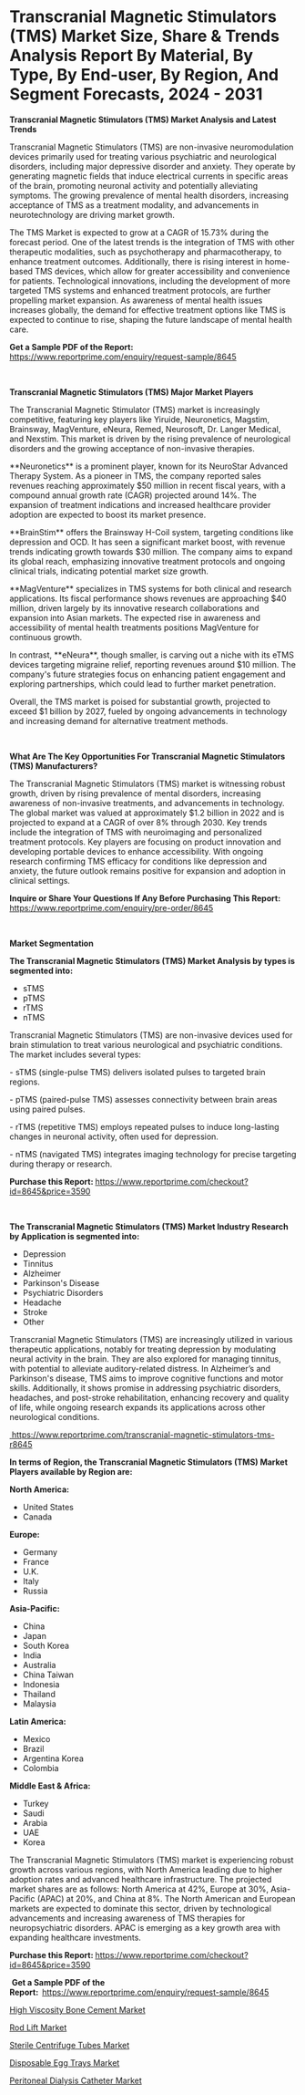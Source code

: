 <p><h1>Transcranial Magnetic Stimulators (TMS) Market Size, Share & Trends Analysis Report By Material, By Type, By End-user, By Region, And Segment Forecasts, 2024 - 2031</h1></p><p><strong>Transcranial Magnetic Stimulators (TMS) Market Analysis and Latest Trends</strong></p>
<p><p>Transcranial Magnetic Stimulators (TMS) are non-invasive neuromodulation devices primarily used for treating various psychiatric and neurological disorders, including major depressive disorder and anxiety. They operate by generating magnetic fields that induce electrical currents in specific areas of the brain, promoting neuronal activity and potentially alleviating symptoms. The growing prevalence of mental health disorders, increasing acceptance of TMS as a treatment modality, and advancements in neurotechnology are driving market growth.</p><p>The TMS Market is expected to grow at a CAGR of 15.73% during the forecast period. One of the latest trends is the integration of TMS with other therapeutic modalities, such as psychotherapy and pharmacotherapy, to enhance treatment outcomes. Additionally, there is rising interest in home-based TMS devices, which allow for greater accessibility and convenience for patients. Technological innovations, including the development of more targeted TMS systems and enhanced treatment protocols, are further propelling market expansion. As awareness of mental health issues increases globally, the demand for effective treatment options like TMS is expected to continue to rise, shaping the future landscape of mental health care.</p></p>
<p><strong>Get a Sample PDF of the Report:&nbsp;</strong> <a href="https://www.reportprime.com/enquiry/request-sample/8645?utm_campaign=1136&utm_medium=2&utm_source=Github&utm_content=ia&utm_term=18102024&utm_id=transcranial-magnetic-stimulators-tms">https://www.reportprime.com/enquiry/request-sample/8645</a></p>
<p>&nbsp;</p>
<p><strong>Transcranial Magnetic Stimulators (TMS) Major Market Players</strong></p>
<p><p>The Transcranial Magnetic Stimulator (TMS) market is increasingly competitive, featuring key players like Yiruide, Neuronetics, Magstim, Brainsway, MagVenture, eNeura, Remed, Neurosoft, Dr. Langer Medical, and Nexstim. This market is driven by the rising prevalence of neurological disorders and the growing acceptance of non-invasive therapies.</p><p>**Neuronetics** is a prominent player, known for its NeuroStar Advanced Therapy System. As a pioneer in TMS, the company reported sales revenues reaching approximately $50 million in recent fiscal years, with a compound annual growth rate (CAGR) projected around 14%. The expansion of treatment indications and increased healthcare provider adoption are expected to boost its market presence.</p><p>**BrainStim** offers the Brainsway H-Coil system, targeting conditions like depression and OCD. It has seen a significant market boost, with revenue trends indicating growth towards $30 million. The company aims to expand its global reach, emphasizing innovative treatment protocols and ongoing clinical trials, indicating potential market size growth.</p><p>**MagVenture** specializes in TMS systems for both clinical and research applications. Its fiscal performance shows revenues are approaching $40 million, driven largely by its innovative research collaborations and expansion into Asian markets. The expected rise in awareness and accessibility of mental health treatments positions MagVenture for continuous growth.</p><p>In contrast, **eNeura**, though smaller, is carving out a niche with its eTMS devices targeting migraine relief, reporting revenues around $10 million. The company's future strategies focus on enhancing patient engagement and exploring partnerships, which could lead to further market penetration.</p><p>Overall, the TMS market is poised for substantial growth, projected to exceed $1 billion by 2027, fueled by ongoing advancements in technology and increasing demand for alternative treatment methods.</p></p>
<p>&nbsp;</p>
<p><strong>What Are The Key Opportunities For Transcranial Magnetic Stimulators (TMS) Manufacturers?</strong></p>
<p><p>The Transcranial Magnetic Stimulators (TMS) market is witnessing robust growth, driven by rising prevalence of mental disorders, increasing awareness of non-invasive treatments, and advancements in technology. The global market was valued at approximately $1.2 billion in 2022 and is projected to expand at a CAGR of over 8% through 2030. Key trends include the integration of TMS with neuroimaging and personalized treatment protocols. Key players are focusing on product innovation and developing portable devices to enhance accessibility. With ongoing research confirming TMS efficacy for conditions like depression and anxiety, the future outlook remains positive for expansion and adoption in clinical settings.</p></p>
<p><strong>Inquire or Share Your Questions If Any Before Purchasing This Report:</strong> <a href="https://www.reportprime.com/enquiry/pre-order/8645?utm_campaign=1136&utm_medium=2&utm_source=Github&utm_content=ia&utm_term=18102024&utm_id=transcranial-magnetic-stimulators-tms">https://www.reportprime.com/enquiry/pre-order/8645</a></p>
<p>&nbsp;</p>
<p><strong>Market Segmentation</strong></p>
<p><strong>The Transcranial Magnetic Stimulators (TMS) Market Analysis by types is segmented into:</strong></p>
<p><ul><li>sTMS</li><li>pTMS</li><li>rTMS</li><li>nTMS</li></ul></p>
<p><p>Transcranial Magnetic Stimulators (TMS) are non-invasive devices used for brain stimulation to treat various neurological and psychiatric conditions. The market includes several types: </p><p>- sTMS (single-pulse TMS) delivers isolated pulses to targeted brain regions.</p><p>- pTMS (paired-pulse TMS) assesses connectivity between brain areas using paired pulses.</p><p>- rTMS (repetitive TMS) employs repeated pulses to induce long-lasting changes in neuronal activity, often used for depression.</p><p>- nTMS (navigated TMS) integrates imaging technology for precise targeting during therapy or research.</p></p>
<p><strong>Purchase this Report:&nbsp;</strong><a href="https://www.reportprime.com/checkout?id=8645&price=3590&utm_campaign=1136&utm_medium=2&utm_source=Github&utm_content=ia&utm_term=18102024&utm_id=transcranial-magnetic-stimulators-tms">https://www.reportprime.com/checkout?id=8645&price=3590</a></p>
<p>&nbsp;</p>
<p><strong>The Transcranial Magnetic Stimulators (TMS) Market Industry Research by Application is segmented into:</strong></p>
<p><ul><li>Depression</li><li>Tinnitus</li><li>Alzheimer</li><li>Parkinson's Disease</li><li>Psychiatric Disorders</li><li>Headache</li><li>Stroke</li><li>Other</li></ul></p>
<p><p>Transcranial Magnetic Stimulators (TMS) are increasingly utilized in various therapeutic applications, notably for treating depression by modulating neural activity in the brain. They are also explored for managing tinnitus, with potential to alleviate auditory-related distress. In Alzheimer’s and Parkinson's disease, TMS aims to improve cognitive functions and motor skills. Additionally, it shows promise in addressing psychiatric disorders, headaches, and post-stroke rehabilitation, enhancing recovery and quality of life, while ongoing research expands its applications across other neurological conditions.</p></p>
<p><a href="https://www.reportprime.com/transcranial-magnetic-stimulators-tms-r8645?utm_campaign=1136&utm_medium=2&utm_source=Github&utm_content=ia&utm_term=18102024&utm_id=transcranial-magnetic-stimulators-tms">&nbsp;https://www.reportprime.com/transcranial-magnetic-stimulators-tms-r8645</a></p>
<p><strong>In terms of Region, the Transcranial Magnetic Stimulators (TMS) Market Players available by Region are:</strong></p>
<p>
    <p> <strong> North America: </strong>
        <ul>
            <li>United States</li>
            <li>Canada</li>
        </ul>
        </p> 
    <p> <strong> Europe: </strong>
        <ul>
            <li>Germany</li>
            <li>France</li>
            <li>U.K.</li>
            <li>Italy</li>
            <li>Russia</li>
        </ul>
        </p> 
    <p> <strong> Asia-Pacific: </strong>
        <ul>
            <li>China</li>
            <li>Japan</li>
            <li>South Korea</li>
            <li>India</li>
            <li>Australia</li>
            <li>China Taiwan</li>
            <li>Indonesia</li>
            <li>Thailand</li>
            <li>Malaysia</li>
        </ul>
        </p> 
    <p> <strong> Latin America: </strong>
        <ul>
            <li>Mexico</li>
            <li>Brazil</li>
            <li>Argentina Korea</li>
            <li>Colombia</li>
        </ul>
        </p> 
    <p> <strong> Middle East & Africa: </strong>
        <ul>
            <li>Turkey</li>
            <li>Saudi</li>
            <li>Arabia</li>
            <li>UAE</li>
            <li>Korea</li>
        </ul>
    </p>
    </p>
<p><p>The Transcranial Magnetic Stimulators (TMS) market is experiencing robust growth across various regions, with North America leading due to higher adoption rates and advanced healthcare infrastructure. The projected market shares are as follows: North America at 42%, Europe at 30%, Asia-Pacific (APAC) at 20%, and China at 8%. The North American and European markets are expected to dominate this sector, driven by technological advancements and increasing awareness of TMS therapies for neuropsychiatric disorders. APAC is emerging as a key growth area with expanding healthcare investments.</p></p>
<p><strong>Purchase this Report: </strong><a href="https://www.reportprime.com/checkout?id=8645&price=3590&utm_campaign=1136&utm_medium=2&utm_source=Github&utm_content=ia&utm_term=18102024&utm_id=transcranial-magnetic-stimulators-tms">https://www.reportprime.com/checkout?id=8645&price=3590</a></p>
<p>&nbsp;<strong>Get a Sample PDF of the Report:&nbsp;&nbsp;</strong><a href="https://www.reportprime.com/enquiry/request-sample/8645?utm_campaign=1136&utm_medium=2&utm_source=Github&utm_content=ia&utm_term=18102024&utm_id=transcranial-magnetic-stimulators-tms">https://www.reportprime.com/enquiry/request-sample/8645</a></p>
<p><strong></strong></p>
<p><p><a href="https://github.com/cloo8byworst/Market-Research-Report-List-1/blob/main/high-viscosity-bone-cement-market.md?utm_campaign=1136&utm_medium=2&utm_source=Github&utm_content=ia&utm_term=18102024&utm_id=transcranial-magnetic-stimulators-tms">High Viscosity Bone Cement Market</a></p><p><a href="https://issuu.com/reportprime-2/docs/rod-lift-market-size-2030.pptx_6a19887d022ccb?utm_campaign=1136&utm_medium=2&utm_source=Github&utm_content=ia&utm_term=18102024&utm_id=transcranial-magnetic-stimulators-tms">Rod Lift Market</a></p><p><a href="https://www.linkedin.com/pulse/strategic-forecast-sterile-centrifuge-tubes-market-growth-1n3pe?utm_campaign=1136&utm_medium=2&utm_source=Github&utm_content=ia&utm_term=18102024&utm_id=transcranial-magnetic-stimulators-tms">Sterile Centrifuge Tubes Market</a></p><p><a href="https://www.linkedin.com/pulse/disposable-egg-trays-market-size-growth-trends-statistics-gymte?utm_campaign=1136&utm_medium=2&utm_source=Github&utm_content=ia&utm_term=18102024&utm_id=transcranial-magnetic-stimulators-tms">Disposable Egg Trays Market</a></p><p><a href="https://github.com/shantaev7par/Market-Research-Report-List-1/blob/main/peritoneal-dialysis-catheter-market.md?utm_campaign=1136&utm_medium=2&utm_source=Github&utm_content=ia&utm_term=18102024&utm_id=transcranial-magnetic-stimulators-tms">Peritoneal Dialysis Catheter Market</a></p></p>